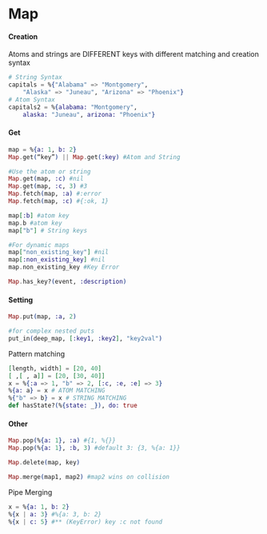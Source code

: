 #  Map

#### Creation

Atoms and strings are DIFFERENT keys with different matching and creation syntax 

```elixir
# String Syntax
capitals = %{"Alabama" => "Montgomery",
	"Alaska" => "Juneau", "Arizona" => "Phoenix"}
# Atom Syntax
capitals2 = %{alabama: "Montgomery",
	alaska: "Juneau", arizona: "Phoenix"}
```

#### Get

```elixir
map = %{a: 1, b: 2}
Map.get(“key”) || Map.get(:key) #Atom and String

#Use the atom or string
Map.get(map, :c) #nil
Map.get(map, :c, 3) #3
Map.fetch(map, :a) #:error
Map.fetch(map, :c) #{:ok, 1}

map[:b] #atom key
map.b #atom key
map["b"] # String keys

#For dynamic maps
map["non_existing_key"] #nil
map[:non_existing_key] #nil
map.non_existing_key #Key Error

Map.has_key?(event, :description)
```

#### Setting

```elixir
Map.put(map, :a, 2)

#for complex nested puts
put_in(deep_map, [:key1, :key2], "key2val")
```

Pattern matching

```elixir
[length, width] = [20, 40]
[ ,[ , a]] = [20, [30, 40]]
x = %{:a => 1, "b" => 2, [:c, :e, :e] => 3}
%{a: a} = x # ATOM MATCHING
%{"b" => b} = x # STRING MATCHING
def hasState?(%{state: _}), do: true
```

#### Other

```elixir
Map.pop(%{a: 1}, :a) #{1, %{}}
Map.pop(%{a: 1}, :b, 3) #default 3: {3, %{a: 1}}

Map.delete(map, key)

Map.merge(map1, map2) #map2 wins on collision
```

Pipe Merging

```elixir
x = %{a: 1, b: 2}
%{x | a: 3} #%{a: 3, b: 2}
%{x | c: 5} #** (KeyError) key :c not found
```

